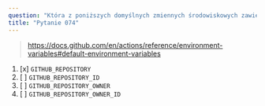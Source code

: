 ```yaml
---
question: "Która z poniższych domyślnych zmiennych środowiskowych zawiera pełną nazwę (np. `octocat/hello-world`) repozytorium, w którym uruchamiane jest workflow?"
title: "Pytanie 074"
---
```



> https://docs.github.com/en/actions/reference/environment-variables#default-environment-variables

1. [x] `GITHUB_REPOSITORY`
1. [ ] `GITHUB_REPOSITORY_ID`
1. [ ] `GITHUB_REPOSITORY_OWNER`
1. [ ] `GITHUB_REPOSITORY_OWNER_ID`
